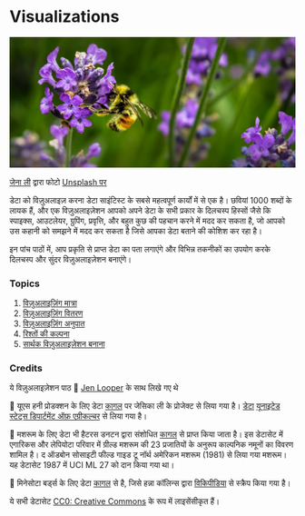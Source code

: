 # Visualizations

![लैवेंडर फूल पर मधुमक्खी](../images/bee.jpg)
> <a href="https://unsplash.com/@jenna2980?utm_source=unsplash&utm_medium=referral&utm_content=creditCopyText">
जेना ली</a> द्वारा फोटो  <a href="https://unsplash.com/s/photos/bees-in-a-meadow?utm_source=unsplash&utm_medium=referral&utm_content=creditCopyText">Unsplash 
पर </a>
  

डेटा को विज़ुअलाइज़ करना डेटा साइंटिस्ट के सबसे महत्वपूर्ण कार्यों में से एक है। छवियां 1000 शब्दों के लायक हैं, और एक विज़ुअलाइज़ेशन आपको अपने डेटा के सभी प्रकार के दिलचस्प हिस्सों जैसे कि स्पाइक्स, आउटलेयर, ग्रुपिंग, प्रवृत्ति, और बहुत कुछ की पहचान करने में मदद कर सकता है, जो आपको उस कहानी को समझने में मदद कर सकता है जिसे आपका डेटा बताने की कोशिश कर रहा है।

इन पांच पाठों में, आप प्रकृति से प्राप्त डेटा का पता लगाएंगे और विभिन्न तकनीकों का उपयोग करके दिलचस्प और सुंदर विज़ुअलाइज़ेशन बनाएंगे।
### Topics

1. [विज़ुअलाइज़िंग मात्रा](09-visualization-quantities/README.md)
1. [विज़ुअलाइज़िंग वितरण](10-visualization-distributions/README.md)
1. [विज़ुअलाइज़िंग अनुपात](11-visualization-proportions/README.md)
1. [रिश्तों की कल्पना](12-visualization-relationships/README.md)
1. [सार्थक विज़ुअलाइज़ेशन बनाना](13-meaningful-visualizations/README.md)

### Credits

ये विज़ुअलाइज़ेशन पाठ 🌸 [Jen Looper](https://twitter.com/jenlooper) के साथ लिखे गए थे

🍯 यूएस हनी प्रोडक्शन के लिए डेटा [कागल](https://www.kaggle.com/jessicali9530/honey-production) पर जेसिका ली के प्रोजेक्ट से लिया गया है। [डेटा](https://usda.library.cornell.edu/concern/publications/rn301137d) [यूनाइटेड स्टेट्स डिपार्टमेंट ऑफ़ एग्रीकल्चर](https://www.nass.usda.gov/About_NASS/index.php) से लिया गया है।

🍄 मशरूम के लिए डेटा भी हैटरस डनटन द्वारा संशोधित [कागल](https://www.kaggle.com/hatterasdunton/mushroom-classification-updated-dataset) से प्राप्त किया जाता है। इस डेटासेट में एगारिकस और लेपियोटा परिवार में ग्रील्ड मशरूम की 23 प्रजातियों के अनुरूप काल्पनिक नमूनों का विवरण शामिल है। द ऑडबोन सोसाइटी फील्ड गाइड टू नॉर्थ अमेरिकन मशरूम (1981) से लिया गया मशरूम। यह डेटासेट 1987 में UCI ML 27 को दान किया गया था।

🦆 मिनेसोटा बर्ड्स के लिए डेटा [कागल](https://www.kaggle.com/hannahcollins/minnesota-birds) से है, जिसे हन्ना कॉलिन्स द्वारा [विकिपीडिया](https://en.wikipedia.org/wiki/List_of_birds_of_Minnesota) से स्क्रैप किया गया है।

ये सभी डेटासेट [CC0: Creative Commons](https://creativecommons.org/publicdomain/zero/1.0/) के रूप में लाइसेंसीकृत हैं।



